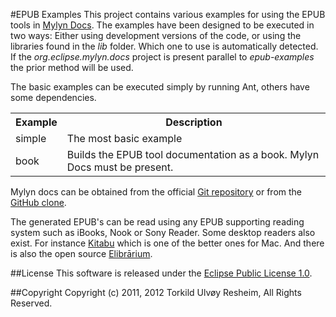 #EPUB Examples
This project contains various examples for using the EPUB tools in [Mylyn Docs](http://www.eclipse.org/mylyn/docs/). The examples have been designed to be executed in two ways: Either using development versions of the code, or using the libraries found in the *lib* folder. Which one to use is automatically detected. If the *org.eclipse.mylyn.docs* project is present parallel to *epub-examples* the prior method will be used.

The basic examples can be executed simply by running Ant, others have some dependencies.

<table>
<tr><th>Example</th><th>Description</th></tr>
<tr><td>simple</td><td>The most basic example</td></tr>
<tr><td>book</td><td>Builds the EPUB tool documentation as a book. Mylyn Docs must be present.</td></tr>
</table>

Mylyn docs can be obtained from the official [Git repository](https://git.eclipse.org/c/mylyn/org.eclipse.mylyn.docs.git/) or from the [GitHub clone](https://github.com/eclipse/mylyn.docs).

The generated EPUB's can be read using any EPUB supporting reading system such as iBooks, Nook or Sony Reader. Some desktop readers also exist. For instance [Kitabu](http://itunes.apple.com/no/app/kitabu/id492498910?l=en&mt=12) which is one of the better ones for Mac. And there is also the open source [Elibrārium](http://turesheim.github.com/elibrarium/).

##License
This software is released under the [Eclipse Public License 1.0](http://www.eclipse.org/legal/epl-v10.html).

##Copyright
Copyright (c) 2011, 2012 Torkild Ulvøy Resheim, All Rights Reserved.